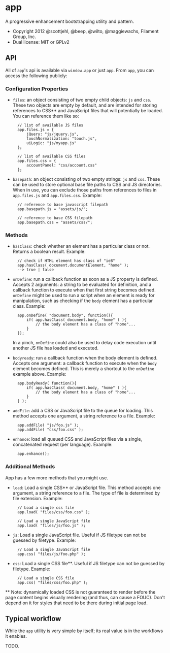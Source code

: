# app 

A progressive enhancement bootstrapping utility and pattern.

* Copyright 2012 @scottjehl, @beep, @wilto, @maggiewachs, Filament Group, Inc. 
* Dual license: MIT or GPLv2

## API

All of `app`'s api is available via `window.app` or just `app`. From `app`, you can access the following publicly:



### Configuration Properties

- `files`: an object consisting of two empty child objects: `js` and `css`. These two objects are empty by default, and are intended for storing references to CSS** and JavaScript files that will potentially be loaded. You can reference them like so:

		// list of available JS files
		app.files.js = {
			jQuery: "js/jquery.js",
			touchNormalization: "touch.js",
			uiLogic: "js/myapp.js"
		};
		
		// list of available CSS files
		app.files.css = {
			accountPanel: "css/account.css"
		};
		

- `basepath`: an object consisting of two empty strings: `js` and `css`. These can be used to store optional base file paths to CSS and JS directories. When in use, you can exclude those paths from references to files in `app.files.js` and `app.files.css`. Example:

		// reference to base javascript filepath
		app.basepath.js = "assets/js/";
		
		// reference to base CSS filepath
		app.basepath.css = "assets/css/";
		




### Methods

- `hasClass`: check whether an element has a particular class or not. Returns a boolean result. Example:

		// check if HTML element has class of "ie8"
		app.hasClass( document.documentElement, "home" );
		--> true | false

- `onDefine`: run a callback function as soon as a JS property is defined. Accepts 2 arguments: a string to be evaluated for definition, and a callback function to execute when that first string becomes defined. `onDefine` might be used to run a script when an element is ready for manipulation, such as checking if the `body` element has a particular class. Example:

		app.onDefine( "document.body", function(){
			if( app.hasClass( document.body, "home" ) ){
				// the body element has a class of "home"...
			}
		});
	In a pinch, `onDefine` could also be used to delay code execution until another JS file has loaded and executed.

- `bodyready`: run a callback function when the body element is defined. Accepts one argument: a callback function to execute when the `body` element becomes defined. This is merely a shortcut to the `onDefine` example above. Example:

		app.bodyReady( function(){
			if( app.hasClass( document.body, "home" ) ){
				// the body element has a class of "home"...
			}
		} );

- `addFile`: add a CSS or JavaScript file to the queue for loading. This method accepts one argument, a string reference to a file. Example:

		app.addFile( "js/foo.js" );
		app.addFile( "css/foo.css" );

- `enhance`: load all queued CSS and JavaScript files via a single, concatenated request (per language). Example:

		app.enhance();




### Additional Methods

App has a few more methods that you might use.

- `load`: Load a single CSS** or JavaScript file. This method accepts one argument, a string reference to a file. The type of file is determined by file extension. Example:

		// Load a single css file
		app.load( "files/css/foo.css" );
		
		// Load a single JavaScript file
		app.load( "files/js/foo.js" );
	

- `js`: Load a single JavaScript file. Useful if JS filetype can not be guessed by filetype. Example:

		// Load a single JavaScript file
		app.css( "files/js/foo.php" );


- `css`: Load a single CSS file**. Useful if JS filetype can not be guessed by filetype. Example:

		// Load a single CSS file
		app.css( "files/css/foo.php" );


** Note: dynamically loaded CSS is not guaranteed to render before the page content begins visually rendering (and thus, can cause a FOUC). Don't depend on it for styles that need to be there during initial page load.


## Typical workflow

While the `app` utility is very simple by itself; its real value is in the workflows it enables.

TODO.
